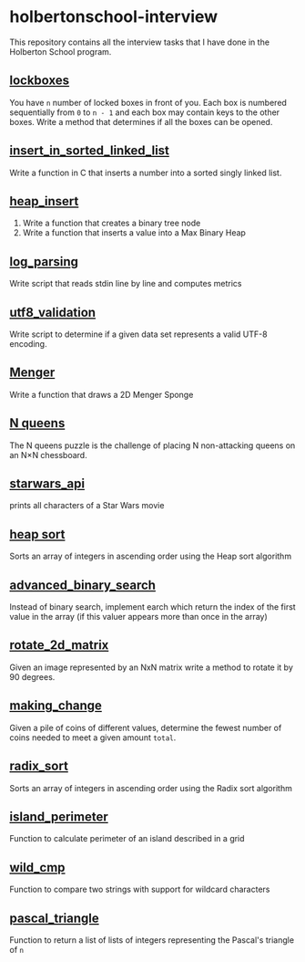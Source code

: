 # holbertonschool-interview

This repository contains all the interview tasks that I have done in the Holberton School program.

## [lockboxes](lockboxes)

You have `n` number of locked boxes in front of you. Each box is numbered sequentially from `0` to `n - 1` and each box 
may contain keys to the other boxes.
Write a method that determines if all the boxes can be opened.

## [insert_in_sorted_linked_list](insert_in_sorted_linked_list)

Write a function in C that inserts a number into a sorted singly linked list.

## [heap_insert](heap_insert)

1. Write a function that creates a binary tree node
2. Write a function that inserts a value into a Max Binary Heap

## [log_parsing](log_parsing)

Write script that reads stdin line by line and computes metrics

## [utf8_validation](./utf8_validation)

Write script to determine if a given data set represents a valid UTF-8 encoding.

## [Menger](./menger)

Write a function that draws a 2D Menger Sponge

## [N queens](./nqueens)

The N queens puzzle is the challenge of placing N non-attacking queens on an N×N chessboard.

## [starwars_api](./starwars_api/)

 prints all characters of a Star Wars movie

## [heap sort](./heap_sort/)

Sorts an array of integers in ascending order using the Heap sort algorithm

## [advanced_binary_search](./advanced_binary_search/)

Instead of binary search, implement earch which return the index of the first value in the array (if this valuer appears more than once in the array)

## [rotate_2d_matrix](./rotate_2d_matrix/)

Given an image represented by an NxN matrix write a method to rotate it by 90 degrees.

## [making_change](./making_change)

Given a pile of coins of different values, determine the fewest number of coins needed to meet a given amount `total`.

## [radix_sort](./radix_sort)

Sorts an array of integers in ascending order using the Radix sort algorithm

## [island_perimeter](./island_perimeter)

Function to calculate perimeter of an island described in a grid

## [wild_cmp](./wild_cmp)

Function to compare two strings with support for wildcard characters

## [pascal_triangle](./pascal_triangle)

Function to return a list of lists of integers representing the Pascal's triangle of `n`